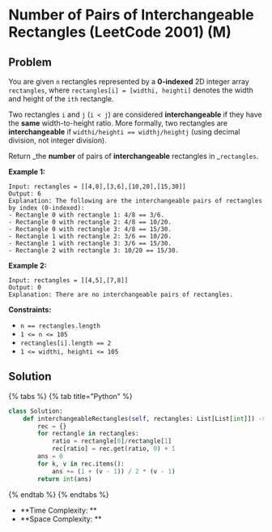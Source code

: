 # Number of Pairs of Interchangeable Rectangles (LeetCode 2001) (M)

## Problem

You are given `n` rectangles represented by a **0-indexed** 2D integer array `rectangles`, where `rectangles[i] = [widthi, heighti]` denotes the width and height of the `ith` rectangle.

Two rectangles `i` and `j` (`i < j`) are considered **interchangeable** if they have the **same** width-to-height ratio. More formally, two rectangles are **interchangeable** if `widthi/heighti == widthj/heightj` (using decimal division, not integer division).

Return _the **number** of pairs of **interchangeable** rectangles in _`rectangles`.

**Example 1:**

```
Input: rectangles = [[4,8],[3,6],[10,20],[15,30]]
Output: 6
Explanation: The following are the interchangeable pairs of rectangles by index (0-indexed):
- Rectangle 0 with rectangle 1: 4/8 == 3/6.
- Rectangle 0 with rectangle 2: 4/8 == 10/20.
- Rectangle 0 with rectangle 3: 4/8 == 15/30.
- Rectangle 1 with rectangle 2: 3/6 == 10/20.
- Rectangle 1 with rectangle 3: 3/6 == 15/30.
- Rectangle 2 with rectangle 3: 10/20 == 15/30.
```

**Example 2:**

```
Input: rectangles = [[4,5],[7,8]]
Output: 0
Explanation: There are no interchangeable pairs of rectangles.
```

**Constraints:**

* `n == rectangles.length`
* `1 <= n <= 105`
* `rectangles[i].length == 2`
* `1 <= widthi, heighti <= 105`

## Solution&#x20;

{% tabs %}
{% tab title="Python" %}
```python
class Solution:
    def interchangeableRectangles(self, rectangles: List[List[int]]) -> int:
        rec = {}
        for rectangle in rectangles:
            ratio = rectangle[0]/rectangle[1]
            rec[ratio] = rec.get(ratio, 0) + 1
        ans = 0
        for k, v in rec.items():
            ans += (1 + (v - 1)) / 2 * (v - 1)
        return int(ans)
```
{% endtab %}
{% endtabs %}

* **Time Complexity: **
* **Space Complexity: **
